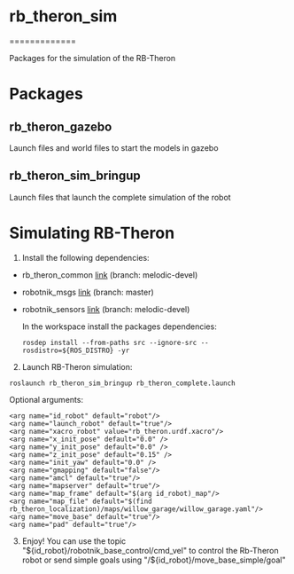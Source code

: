 # rb_theron_sim

=============

Packages for the simulation of the RB-Theron

<h1> Packages </h1>

<h2>rb_theron_gazebo</h2>

Launch files and world files to start the models in gazebo

<h2>rb_theron_sim_bringup</h2>

Launch files that launch the complete simulation of the robot



<h1>Simulating RB-Theron</h1>

1. Install the following dependencies:
  - rb_theron_common [link](https://github.com/RobotnikAutomation/rb_theron_common) (branch: melodic-devel)
  - robotnik_msgs [link](https://github.com/RobotnikAutomation/robotnik_msgs) (branch: master)
  - robotnik_sensors [link](https://github.com/RobotnikAutomation/robotnik_sensors) (branch: melodic-devel)

    In the workspace install the packages dependencies:
    ```
    rosdep install --from-paths src --ignore-src --rosdistro=${ROS_DISTRO} -yr
    ```  

2. Launch RB-Theron simulation:
  ```
  roslaunch rb_theron_sim_bringup rb_theron_complete.launch
  ```

  Optional arguments:
  ```
  <arg name="id_robot" default="robot"/>
  <arg name="launch_robot" default="true"/>
  <arg name="xacro_robot" value="rb_theron.urdf.xacro"/>
  <arg name="x_init_pose" default="0.0" />
  <arg name="y_init_pose" default="0.0" />
  <arg name="z_init_pose" default="0.15" />
  <arg name="init_yaw" default="0.0" />
  <arg name="gmapping" default="false"/>
  <arg name="amcl" default="true"/>
  <arg name="mapserver" default="true"/>
  <arg name="map_frame" default="$(arg id_robot)_map"/>
  <arg name="map_file" default="$(find rb_theron_localization)/maps/willow_garage/willow_garage.yaml"/>
  <arg name="move_base" default="true"/>
  <arg name="pad" default="true"/>
  ```

3. Enjoy! You can use the topic "${id_robot}/robotnik_base_control/cmd_vel" to control the Rb-Theron robot or send simple goals using "/${id_robot}/move_base_simple/goal"
